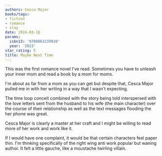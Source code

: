 ```yaml
---
authors: Cesca Major
books/tags:
- fiction
- romance
- slay
date: 2024-03-16
params:
  isbn13: '9780063239920'
  year: '2023'
star_rating: 5
title: Maybe Next Time
---
```


This was the first romance novel I've read. Sometimes you have to unleash your
inner mom and read a book by a mom for moms.

I'm about as far from a mom as you can get but despite that, Cesca Major pulled
me in with her writing in a way that I wasn't expecting.

<!--more-->

The time loop conceit combined with the story being told interspersed with the
love letters sent from the husband to his wife (the main character) over the
course of their relationship as well as the text messages flooding the her phone
was great.

Cesca Major is clearly a master at her craft and I might be willing to read more
of her work and work like it.

If I would have one complaint, it would be that certain characters feel paper
thin. I'm thinking specifically of the right wing anti work popular but waning
author. It felt a little gauche, like a moustache twirling villain.